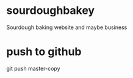 # sourdoughbakey

Sourdough baking website and maybe business

# push to github
git push master-copy
